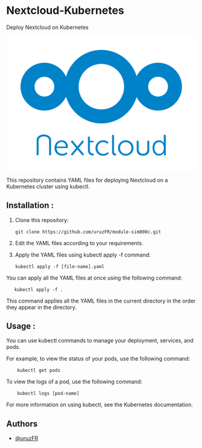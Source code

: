 # Nextcloud-Kubernetes
Deploy Nextcloud on Kubernetes

![logo](/Images/Nextcloud_Logo.png )

This repository contains YAML files for deploying Nextcloud on a Kubernetes cluster using kubectl.

## Installation :

1. Clone this repository:

       git clone https://github.com/uruzFR/module-sim800c.git
2. Edit the YAML files according to your requirements.

3. Apply the YAML files using kubectl apply -f command:

       kubectl apply -f [file-name].yaml
You can apply all the YAML files at once using the following command:

       kubectl apply -f .
This command applies all the YAML files in the current directory in the order they appear in the directory.

## Usage :

You can use kubectl commands to manage your deployment, services, and pods.

For example, to view the status of your pods, use the following command:

        kubectl get pods
To view the logs of a pod, use the following command:

        kubectl logs [pod-name]
For more information on using kubectl, see the Kubernetes documentation.

## Authors

- [@uruzFR](https://github.com/uruzFR)
